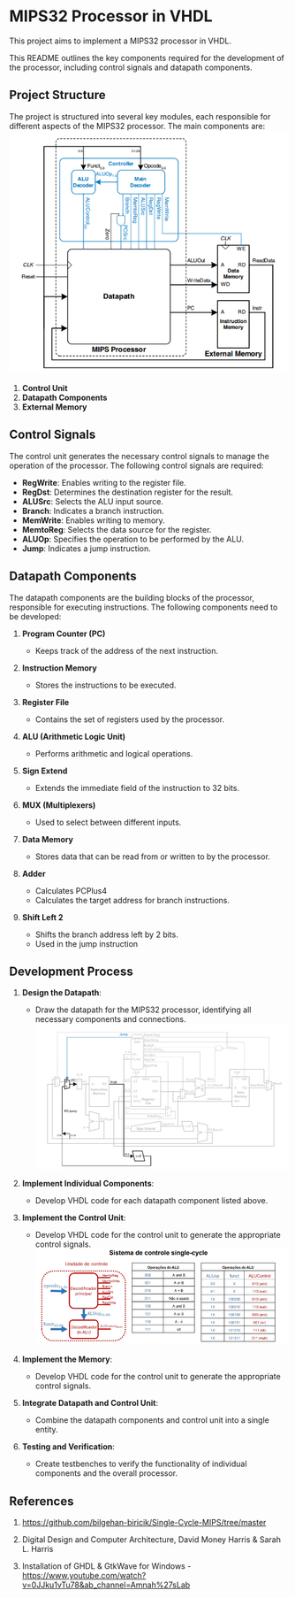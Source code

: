 # MIPS32 Processor in VHDL

This project aims to implement a MIPS32 processor in VHDL. 

This README outlines the key components required for the development of the processor, including control signals and datapath components.

## Project Structure

The project is structured into several key modules, each responsible for different aspects of the MIPS32 processor. The main components are:
![MIPS32 datapath](/img/schematic.PNG)
1. **Control Unit**
2. **Datapath Components**
3. **External Memory**

## Control Signals

The control unit generates the necessary control signals to manage the operation of the processor. The following control signals are required:

- **RegWrite**: Enables writing to the register file.
- **RegDst**: Determines the destination register for the result.
- **ALUSrc**: Selects the ALU input source.
- **Branch**: Indicates a branch instruction.
- **MemWrite**: Enables writing to memory.
- **MemtoReg**: Selects the data source for the register.
- **ALUOp**: Specifies the operation to be performed by the ALU.
- **Jump**: Indicates a jump instruction.

## Datapath Components

The datapath components are the building blocks of the processor, responsible for executing instructions. The following components need to be developed:

1. **Program Counter (PC)**
   - Keeps track of the address of the next instruction.

2. **Instruction Memory**
   - Stores the instructions to be executed.

3. **Register File**
   - Contains the set of registers used by the processor.

4. **ALU (Arithmetic Logic Unit)**
   - Performs arithmetic and logical operations.

5. **Sign Extend**
   - Extends the immediate field of the instruction to 32 bits.

6. **MUX (Multiplexers)**
   - Used to select between different inputs.

7. **Data Memory**
   - Stores data that can be read from or written to by the processor.

8. **Adder**
   - Calculates PCPlus4
   - Calculates the target address for branch instructions.

9. **Shift Left 2**
    - Shifts the branch address left by 2 bits.
    - Used in the jump instruction

## Development Process

1. **Design the Datapath**:
   - Draw the datapath for the MIPS32 processor, identifying all necessary components and connections.
    ![MIPS32 datapath](/img/mips_datapath.PNG)

2. **Implement Individual Components**:
   - Develop VHDL code for each datapath component listed above.

3. **Implement the Control Unit**:
   - Develop VHDL code for the control unit to generate the appropriate control signals.
    ![control](/img/control.PNG)
4. **Implement the Memory**:
   - Develop VHDL code for the control unit to generate the appropriate control signals.


5. **Integrate Datapath and Control Unit**:
   - Combine the datapath components and control unit into a single entity.

6. **Testing and Verification**:
   - Create testbenches to verify the functionality of individual components and the overall processor.

## References

1. https://github.com/bilgehan-biricik/Single-Cycle-MIPS/tree/master

2. Digital Design and Computer Architecture, David Money Harris & Sarah L. Harris

3. Installation of GHDL & GtkWave for Windows - https://www.youtube.com/watch?v=0JJku1vTu78&ab_channel=Amnah%27sLab